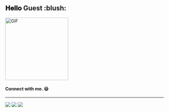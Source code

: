 <h2> 𝐇𝐞𝐥𝐥𝐨 Guest :blush:</h2>
<img alt="GIF" src="https://i.pinimg.com/originals/9e/a7/2e/9ea72ef078139ced289852e8a4ea0c5c.gif" width = 200/>

#### Connect with me. :smiley:

<hr>

<p>
<a href="https://github.com/NaoualSmaili"><img src="https://img.shields.io/badge/-Naoual_Smaili-black?logo=github&style=flat-square"/></a>
<a href="https://www.linkedin.com/in/naouals14/"><img src="https://img.shields.io/badge/-Naoual_Smaili-blue?logo=linkedin&style=flat-square"></a>
<a href="n.smaili@insea.ac.ma"><img src="https://img.shields.io/badge/-n.smaili@insea.ac.ma-black?style=for-the-badge&logo=microsoft-outlook&logoColor=white"/></a>
</p>
